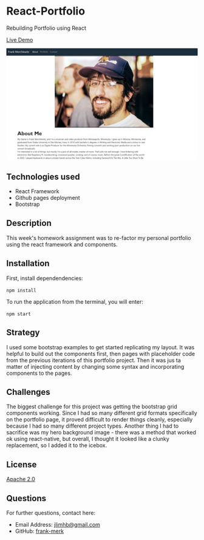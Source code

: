 # React-Portfolio
Rebuilding Portfolio using React


[Live Demo](
https://frank-merk.github.io/react-portfolio/#/)

![Screenshot](Assets/ReactPortfolio.PNG)



## Technologies used

* React Framework
* Github pages deployment
* Bootstrap

## Description

This week's homework assignment was to re-factor my personal portfolio using the react framework and components.

## Installation

First, install dependendencies:

`npm install`

To run the application from the terminal, you will enter:

`npm start`

## Strategy

I used some bootstrap examples to get started replicating my layout. It was helpful to build out the components first, then pages with placeholder code from the previous iterations of this portfolio project. Then it was jus ta matter of injecting content by changing some syntax and incorporating components to the pages.

## Challenges

The biggest challenge for this project was getting the bootstrap grid components working. Since I had so many different grid formats specifically on the portfolio page, it proved difficult to render things cleanly, especially because I had so many different project types. Another thing I had to sacrifice was my hero background image - there was a method that worked ok using react-native, but overall, I thought it looked like a clunky replacement, so I added it to the icebox.

## License

[Apache 2.0](https://opensource.org/licenses/Apache2.0)

## Questions

For further questions, contact here:
* Email Address: jlimhb@gmail.com
* GitHub: [frank-merk](https://github.com/frank-merk)
